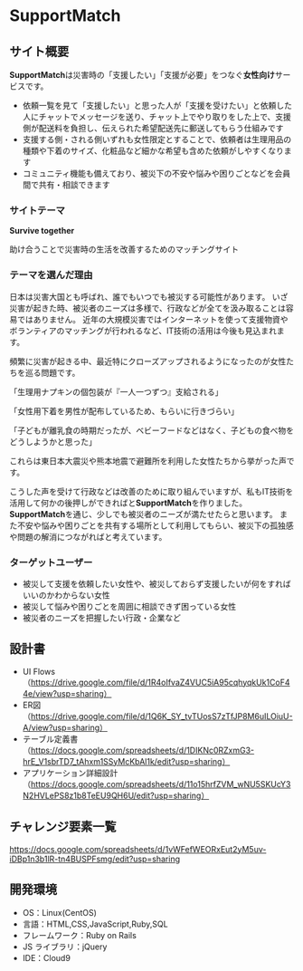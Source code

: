# SupportMatch


## サイト概要

**SupportMatch**は災害時の「支援したい」「支援が必要」をつなぐ**女性向け**サービスです。

- 依頼一覧を見て「支援したい」と思った人が「支援を受けたい」と依頼した人にチャットでメッセージを送り、チャット上でやり取りをした上で、支援側が配送料を負担し、伝えられた希望配送先に郵送してもらう仕組みです
- 支援する側・される側いずれも女性限定とすることで、依頼者は生理用品の種類や下着のサイズ、化粧品など細かな希望も含めた依頼がしやすくなります
- コミュニティ機能も備えており、被災下の不安や悩みや困りごとなどを会員間で共有・相談できます


### サイトテーマ

**Survive together**

助け合うことで災害時の生活を改善するためのマッチングサイト


### テーマを選んだ理由

日本は災害大国とも呼ばれ、誰でもいつでも被災する可能性があります。
いざ災害が起きた時、被災者のニーズは多様で、行政などが全てを汲み取ることは容易ではありません。
近年の大規模災害ではインターネットを使って支援物資やボランティアのマッチングが行われるなど、IT技術の活用は今後も見込まれます。

頻繁に災害が起きる中、最近特にクローズアップされるようになったのが女性たちを巡る問題です。

「生理用ナプキンの個包装が『一人一つずつ』支給される」

「女性用下着を男性が配布しているため、もらいに行きづらい」

「子どもが離乳食の時期だったが、ベビーフードなどはなく、子どもの食べ物をどうしようかと思った」

これらは東日本大震災や熊本地震で避難所を利用した女性たちから挙がった声です。

こうした声を受けて行政などは改善のために取り組んでいますが、私もIT技術を活用して何かの後押しができればと**SupportMatch**を作りました。
**SupportMatch**を通じ、少しでも被災者のニーズが満たせたらと思います。
また不安や悩みや困りごとを共有する場所として利用してもらい、被災下の孤独感や問題の解消につながればと考えています。


### ターゲットユーザー

- 被災して支援を依頼したい女性や、被災しておらず支援したいが何をすればいいのかわからない女性
- 被災して悩みや困りごとを周囲に相談できず困っている女性
- 被災者のニーズを把握したい行政・企業など


## 設計書

- UI Flows（https://drive.google.com/file/d/1R4oIfvaZ4VUC5iA95cqhyqkUk1CoF44e/view?usp=sharing）
- ER図（https://drive.google.com/file/d/1Q6K_SY_tvTUosS7zTfJP8M6uILOiuU-A/view?usp=sharing）
- テーブル定義書（https://docs.google.com/spreadsheets/d/1DIKNc0RZxmG3-hrE_V1sbrTD7_tAhxm1SSyMcKbAl1k/edit?usp=sharing）
- アプリケーション詳細設計（https://docs.google.com/spreadsheets/d/11o15hrfZVM_wNU5SKUcY3N2HVLePS8z1b8TeEU9QH6U/edit?usp=sharing）


## チャレンジ要素一覧

<https://docs.google.com/spreadsheets/d/1vWFefWEORxEut2yM5uv-iDBp1n3b1lR-tn4BUSPFsmg/edit?usp=sharing>


## 開発環境

- OS：Linux(CentOS)
- 言語：HTML,CSS,JavaScript,Ruby,SQL
- フレームワーク：Ruby on Rails
- JS ライブラリ：jQuery
- IDE：Cloud9
